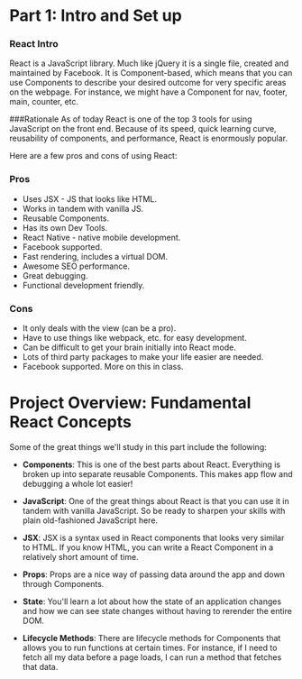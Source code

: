 # Part 1: Intro and Set up

### React Intro
React is a JavaScript library. Much like jQuery it is a single file, created and maintained by Facebook. It is Component-based, which means that you can use Components to describe your desired outcome for very specific areas on the webpage. For instance, we might have a Component for nav, footer, main, counter, etc. 

###Rationale
As of today React is one of the top 3 tools for using JavaScript on the front end. Because of its speed, quick learning curve, reusability of components, and performance, React is enormously popular.

Here are a few pros and cons of using React:

### Pros
- Uses JSX - JS that looks like HTML.
- Works in tandem with vanilla JS.
- Reusable Components.
- Has its own Dev Tools.
- React Native - native mobile development.
- Facebook supported.
- Fast rendering, includes a virtual DOM.
- Awesome SEO performance.
- Great debugging.
- Functional development friendly.

### Cons
- It only deals with the view (can be a pro).
- Have to use things like webpack, etc. for easy development.
- Can be difficult to get your brain initially into React mode.
- Lots of third party packages to make your life easier are needed.
- Facebook supported. More on this in class. 

# Project Overview: Fundamental React Concepts

Some of the great things we'll study in this part include the following:

- **Components**: This is one of the best parts about React. Everything is broken up into separate reusable Components. This makes app flow and debugging a whole lot easier!

- **JavaScript**: One of the great things about React is that you can use it in tandem with vanilla JavaScript. So be ready to sharpen your skills with plain old-fashioned JavaScript here.

- **JSX**: JSX is a syntax used in React components that looks very similar to HTML. If you know HTML, you can write a React Component in a relatively short amount of time.

- **Props**: Props are a nice way of passing data around the app and down through Components. 

- **State**: You'll learn a lot about how the state of an application changes and how we can see state changes without having to rerender the entire DOM.

- **Lifecycle Methods**: There are lifecycle methods for Components that allows you to run functions at certain times. For instance, if I need to fetch all my data before a page loads, I can run a method that fetches that data. 

